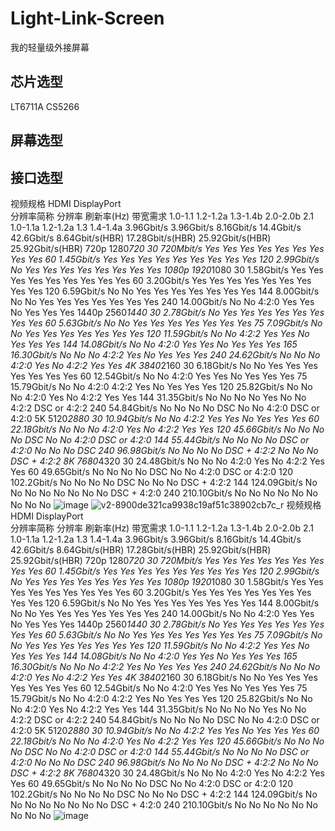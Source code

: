 # Light-Link-Screen
我的轻量级外接屏幕
## 芯片选型
LT6711A
CS5266
## 屏幕选型

## 接口选型
视频规格				HDMI					DisplayPort			
分辨率简称	分辨率	刷新率(Hz)	带宽需求	1.0-1.1	1.2-1.2a	1.3-1.4b	2.0-2.0b	2.1	1.0-1.1a	1.2-1.2a	1.3	1.4-1.4a
				3.96Gbit/s	3.96Gbit/s	8.16Gbit/s	14.4Gbit/s	42.6Gbit/s	8.64Gbit/s(HBR)	17.28Gbit/s(HBR)	25.92Gbit/s(HBR)	25.92Gbit/s(HBR)
720p	1280*720	30	720Mbit/s	Yes	Yes	Yes	Yes	Yes	Yes	Yes	Yes	Yes
		60	1.45Gbit/s	Yes	Yes	Yes	Yes	Yes	Yes	Yes	Yes	Yes
		120	2.99Gbit/s	No	Yes	Yes	Yes	Yes	Yes	Yes	Yes	Yes
1080p	1920*1080	30	1.58Gbit/s	Yes	Yes	Yes	Yes	Yes	Yes	Yes	Yes	Yes
		60	3.20Gbit/s	Yes	Yes	Yes	Yes	Yes	Yes	Yes	Yes	Yes
		120	6.59Gbit/s	No	No	Yes	Yes	Yes	Yes	Yes	Yes	Yes
		144	8.00Gbit/s	No	No	Yes	Yes	Yes	Yes	Yes	Yes	Yes
		240	14.00Gbit/s	No	No	4:2:0	Yes	Yes	No	Yes	Yes	Yes
1440p	2560*1440	30	2.78Gbit/s	No	Yes	Yes	Yes	Yes	Yes	Yes	Yes	Yes
		60	5.63Gbit/s	No	No	Yes	Yes	Yes	Yes	Yes	Yes	Yes
		75	7.09Gbit/s	No	No	Yes	Yes	Yes	Yes	Yes	Yes	Yes
		120	11.59Gbit/s	No	No	4:2:2	Yes	Yes	No	Yes	Yes	Yes
		144	14.08Gbit/s	No	No	4:2:0	Yes	Yes	No	Yes	Yes	Yes
		165	16.30Gbit/s	No	No	No	4:2:2	Yes	No	Yes	Yes	Yes
		240	24.62Gbit/s	No	No	No	4:2:0	Yes	No	4:2:2	Yes	Yes
4K	3840*2160	30	6.18Gbit/s	No	No	Yes	Yes	Yes	Yes	Yes	Yes	Yes
		60	12.54Gbit/s	No	No	4:2:0	Yes	Yes	No	Yes	Yes	Yes
		75	15.79Gbit/s	No	No	4:2:0	4:2:2	Yes	No	Yes	Yes	Yes
		120	25.82Gbit/s	No	No	No	4:2:0	Yes	No	4:2:2	Yes	Yes
		144	31.35Gbit/s	No	No	No	No	Yes	No	No	4:2:2	DSC or 4:2:2
		240	54.84Gbit/s	No	No	No	No	DSC	No	No	4:2:0	DSC or 4:2:0
5K	5120*2880	30	10.94Gbit/s	No	No	4:2:2	Yes	Yes	No	Yes	Yes	Yes
		60	22.18Gbit/s	No	No	No	4:2:0	Yes	No	4:2:2	Yes	Yes
		120	45.66Gbit/s	No	No	No	No	DSC	No	No	4:2:0	DSC or 4:2:0
		144	55.44Gbit/s	No	No	No	No	DSC or 4:2:0	No	No	No	DSC
		240	96.98Gbit/s	No	No	No	No	DSC + 4:2:2	No	No	No	DSC + 4:2:2
8K	7680*4320	30	24.48Gbit/s	No	No	No	4:2:0	Yes	No	4:2:2	Yes	Yes
		60	49.65Gbit/s	No	No	No	No	DSC	No	No	4:2:0	DSC or 4:2:0
		120	102.2Gbit/s	No	No	No	No	DSC	No	No	No	DSC + 4:2:2
		144	124.09Gbit/s	No	No	No	No	No	No	No	No	DSC + 4:2:0
		240	210.10Gbit/s	No	No	No	No	No	No	No	No	No
![image](https://user-images.githubusercontent.com/61725067/182102457-2717c249-c4cb-4f71-9079-245dbda4cd99.png)
![v2-8900de321ca9938c19af51c38902cb7c_r](https://user-images.githubusercontent.com/61725067/182102595-177e5f1e-bacc-44bc-8386-f2c702fe2cfd.jpg)
视频规格				HDMI					DisplayPort			
分辨率简称	分辨率	刷新率(Hz)	带宽需求	1.0-1.1	1.2-1.2a	1.3-1.4b	2.0-2.0b	2.1	1.0-1.1a	1.2-1.2a	1.3	1.4-1.4a
				3.96Gbit/s	3.96Gbit/s	8.16Gbit/s	14.4Gbit/s	42.6Gbit/s	8.64Gbit/s(HBR)	17.28Gbit/s(HBR)	25.92Gbit/s(HBR)	25.92Gbit/s(HBR)
720p	1280*720	30	720Mbit/s	Yes	Yes	Yes	Yes	Yes	Yes	Yes	Yes	Yes
		60	1.45Gbit/s	Yes	Yes	Yes	Yes	Yes	Yes	Yes	Yes	Yes
		120	2.99Gbit/s	No	Yes	Yes	Yes	Yes	Yes	Yes	Yes	Yes
1080p	1920*1080	30	1.58Gbit/s	Yes	Yes	Yes	Yes	Yes	Yes	Yes	Yes	Yes
		60	3.20Gbit/s	Yes	Yes	Yes	Yes	Yes	Yes	Yes	Yes	Yes
		120	6.59Gbit/s	No	No	Yes	Yes	Yes	Yes	Yes	Yes	Yes
		144	8.00Gbit/s	No	No	Yes	Yes	Yes	Yes	Yes	Yes	Yes
		240	14.00Gbit/s	No	No	4:2:0	Yes	Yes	No	Yes	Yes	Yes
1440p	2560*1440	30	2.78Gbit/s	No	Yes	Yes	Yes	Yes	Yes	Yes	Yes	Yes
		60	5.63Gbit/s	No	No	Yes	Yes	Yes	Yes	Yes	Yes	Yes
		75	7.09Gbit/s	No	No	Yes	Yes	Yes	Yes	Yes	Yes	Yes
		120	11.59Gbit/s	No	No	4:2:2	Yes	Yes	No	Yes	Yes	Yes
		144	14.08Gbit/s	No	No	4:2:0	Yes	Yes	No	Yes	Yes	Yes
		165	16.30Gbit/s	No	No	No	4:2:2	Yes	No	Yes	Yes	Yes
		240	24.62Gbit/s	No	No	No	4:2:0	Yes	No	4:2:2	Yes	Yes
4K	3840*2160	30	6.18Gbit/s	No	No	Yes	Yes	Yes	Yes	Yes	Yes	Yes
		60	12.54Gbit/s	No	No	4:2:0	Yes	Yes	No	Yes	Yes	Yes
		75	15.79Gbit/s	No	No	4:2:0	4:2:2	Yes	No	Yes	Yes	Yes
		120	25.82Gbit/s	No	No	No	4:2:0	Yes	No	4:2:2	Yes	Yes
		144	31.35Gbit/s	No	No	No	No	Yes	No	No	4:2:2	DSC or 4:2:2
		240	54.84Gbit/s	No	No	No	No	DSC	No	No	4:2:0	DSC or 4:2:0
5K	5120*2880	30	10.94Gbit/s	No	No	4:2:2	Yes	Yes	No	Yes	Yes	Yes
		60	22.18Gbit/s	No	No	No	4:2:0	Yes	No	4:2:2	Yes	Yes
		120	45.66Gbit/s	No	No	No	No	DSC	No	No	4:2:0	DSC or 4:2:0
		144	55.44Gbit/s	No	No	No	No	DSC or 4:2:0	No	No	No	DSC
		240	96.98Gbit/s	No	No	No	No	DSC + 4:2:2	No	No	No	DSC + 4:2:2
8K	7680*4320	30	24.48Gbit/s	No	No	No	4:2:0	Yes	No	4:2:2	Yes	Yes
		60	49.65Gbit/s	No	No	No	No	DSC	No	No	4:2:0	DSC or 4:2:0
		120	102.2Gbit/s	No	No	No	No	DSC	No	No	No	DSC + 4:2:2
		144	124.09Gbit/s	No	No	No	No	No	No	No	No	DSC + 4:2:0
		240	210.10Gbit/s	No	No	No	No	No	No	No	No	No
![image](https://user-images.githubusercontent.com/61725067/182112005-dba0dacc-3e67-4396-b1f5-2aac97562d14.png)


